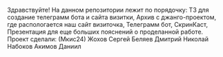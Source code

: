 Здравствуйте!
На данном репозитории лежит по порядочку:
ТЗ для создание телеграмм бота и сайта визитки,
Архив с джанго-проектом, где распологается наш сайт визиточка,
Телеграмм бот,
СкринКаст,
Презентация для еще больших пояснений о проделанной работе.
Проект сделали:
(Мкис24)
Жохов Сергей
Беляев Дмитрий
Николай Набоков
Акимов Даниил
